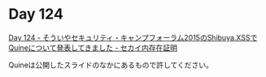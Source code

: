 # Day 124

[Day 124 - そういやセキュリティ・キャンプフォーラム2015のShibuya.XSSでQuineについて発表してきました - セカイ内存在証明](http://makenowjust.hatenablog.com/entry/2015/04/04/175530)

Quineは公開したスライドのなかにあるもので許してください。
